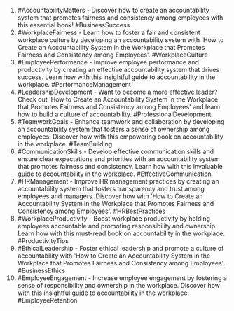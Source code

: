 1. #AccountabilityMatters - Discover how to create an accountability system that promotes fairness and consistency among employees with this essential book! #BusinessSuccess
2. #WorkplaceFairness - Learn how to foster a fair and consistent workplace culture by developing an accountability system with 'How to Create an Accountability System in the Workplace that Promotes Fairness and Consistency among Employees'. #WorkplaceCulture
3. #EmployeePerformance - Improve employee performance and productivity by creating an effective accountability system that drives success. Learn how with this insightful guide to accountability in the workplace. #PerformanceManagement
4. #LeadershipDevelopment - Want to become a more effective leader? Check out 'How to Create an Accountability System in the Workplace that Promotes Fairness and Consistency among Employees' and learn how to build a culture of accountability. #ProfessionalDevelopment
5. #TeamworkGoals - Enhance teamwork and collaboration by developing an accountability system that fosters a sense of ownership among employees. Discover how with this empowering book on accountability in the workplace. #TeamBuilding
6. #CommunicationSkills - Develop effective communication skills and ensure clear expectations and priorities with an accountability system that promotes fairness and consistency. Learn how with this invaluable guide to accountability in the workplace. #EffectiveCommunication
7. #HRManagement - Improve HR management practices by creating an accountability system that fosters transparency and trust among employees and managers. Discover how with 'How to Create an Accountability System in the Workplace that Promotes Fairness and Consistency among Employees'. #HRBestPractices
8. #WorkplaceProductivity - Boost workplace productivity by holding employees accountable and promoting responsibility and ownership. Learn how with this must-read book on accountability in the workplace. #ProductivityTips
9. #EthicalLeadership - Foster ethical leadership and promote a culture of accountability with 'How to Create an Accountability System in the Workplace that Promotes Fairness and Consistency among Employees'. #BusinessEthics
10. #EmployeeEngagement - Increase employee engagement by fostering a sense of responsibility and ownership in the workplace. Discover how with this insightful guide to accountability in the workplace. #EmployeeRetention
